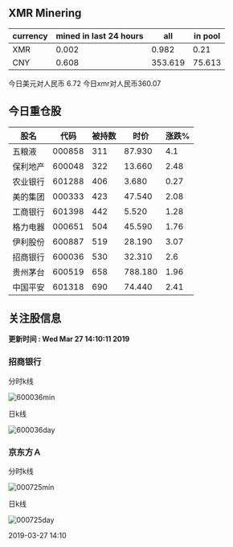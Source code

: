 ## XMR Minering

|currency|mined in last 24 hours|all|in pool|
|---|---|---|---|
|XMR|0.002|0.982|0.21|
|CNY|0.608|353.619|75.613|

今日美元对人民币 6.72	今日xmr对人民币360.07


## 今日重仓股 

|股名|代码|被持数|时价|涨跌%|
|---|---|---|---|---|
|五粮液|000858|311|87.930|4.1|
|保利地产|600048|322|13.660|2.48|
|农业银行|601288|406|3.680|0.27|
|美的集团|000333|423|47.540|2.08|
|工商银行|601398|442|5.520|1.28|
|格力电器|000651|504|45.590|1.76|
|伊利股份|600887|519|28.190|3.07|
|招商银行|600036|530|32.310|2.6|
|贵州茅台|600519|658|788.180|1.96|
|中国平安|601318|690|74.440|2.41|

## 关注股信息
**更新时间 : Wed Mar 27 14:10:11 2019**
### 招商银行 
分时k线

![600036min](http://image.sinajs.cn/newchart/min/n/sh600036.gif)

日k线

![600036day](http://image.sinajs.cn/newchart/daily/n/sh600036.gif)

### 京东方Ａ 
分时k线

![000725min](http://image.sinajs.cn/newchart/min/n/sz000725.gif)

日k线

![000725day](http://image.sinajs.cn/newchart/daily/n/sz000725.gif)

2019-03-27 14:10
